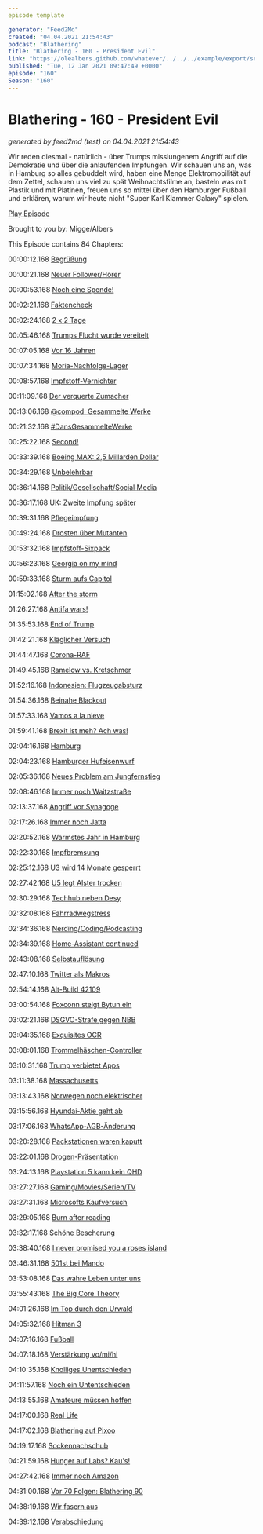 ```yaml
---
episode template

generator: "Feed2Md"
created: "04.04.2021 21:54:43"
podcast: "Blathering"
title: "Blathering - 160 - President Evil"
link: "https://olealbers.github.com/whatever/../../../example/export/seasons/6/2021/1/Blathering - 160 - President Evil.md"
published: "Tue, 12 Jan 2021 09:47:49 +0000"
episode: "160"
Season: "160"
---
```


# Blathering - 160 - President Evil
_generated by feed2md (test) on 04.04.2021 21:54:43_

Wir reden diesmal - natürlich - über Trumps misslungenem Angriff auf die Demokratie und über die anlaufenden Impfungen. Wir schauen uns an, was in Hamburg so alles gebuddelt wird, haben eine Menge Elektromobilität auf dem Zettel, schauen uns viel zu spät Weihnachtsfilme an, basteln was mit Plastik und mit Platinen, freuen uns so mittel über den Hamburger Fußball und erklären, warum wir heute nicht "Super Karl Klammer Galaxy" spielen.

[Play Episode](https://www.blathering.de/podlove/file/1438/s/feed/c/mp3/blathering_160.mp3)

Brought to you by: Migge/Albers

This Episode contains 84 Chapters:


00:00:12.168 [Begrüßung]()

00:00:21.168 [Neuer Follower/Hörer](https://twitter.com/zweitzehtee)

00:00:53.168 [Noch eine Spende!](https://twitter.com/blathering_pod/status/1347118372723564544)

00:02:21.168 [Faktencheck]()

00:02:24.168 [2 x 2 Tage](https://de.wikipedia.org/wiki/Äquinoktium)

00:05:46.168 [Trumps Flucht wurde vereitelt](https://www.independent.co.uk/news/uk/home-news/trump-biden-inauguration-scotland-sturgeon-lockdown-b1782602.html)

00:07:05.168 [Vor 16 Jahren](https://www1.wdr.de/mediathek/audio/wdr5/wdr5-tiefenblick/oury-jalloh/index.html)

00:07:34.168 [Moria-Nachfolge-Lager](https://twitter.com/ch_riedl_diak/status/1347948662236844039?s=20)

00:08:57.168 [Impfstoff-Vernichter](https://twitter.com/tmigge/status/1346414581908967424)

00:11:09.168 [Der verquerte Zumacher](https://www.rnd.de/politik/geschafte-offen-ab-11-januar-das-steckt-hinter-dem-handlerprotest-wir-machen-auf-aktion-aus-der-querdenker-szene-4UECQFW26JH6ZBHS4KGUCNDGI4.html)

00:13:06.168 [@compod: Gesammelte Werke](https://twitter.com/search?q=(from%3Acompod)%20(%40blathering_pod)%20until%3A2021-01-12%20since%3A2021-01-05&src=typed_query&f=live)

00:21:32.168 [#DansGesammelteWerke](https://twitter.com/search?q=(from%3Aevildanwallace)%20(%40blathering_pod)%20until%3A2021-01-12%20since%3A2021-01-05&src=typed_query&f=live)

00:25:22.168 [Second!](https://www.handelsblatt.com/technik/medizin/biontech-moderna-astra-zeneca-und-sputnik-weitere-zulassung-in-der-eu-die-impfstoffe-im-vergleich/26767438.html)

00:33:39.168 [Boeing MAX: 2,5 Millarden Dollar](https://www.justice.gov/opa/pr/boeing-charged-737-max-fraud-conspiracy-and-agrees-pay-over-25-billion)

00:34:29.168 [Unbelehrbar](https://www.lahrer-zeitung.de/inhalt.lahr-covid-seitz-rang-mit-dem-tod.e5aff249-3a82-4a77-a4cc-24b332ef050f.html)

00:36:14.168 [Politik/Gesellschaft/Social Media]()

00:36:17.168 [UK: Zweite Impfung später](https://www.tagesschau.de/inland/stiko-impfempfehlung-101.html)

00:39:31.168 [Pflegeimpfung](https://www.zdf.de/nachrichten/panorama/corona-impfstoff-langzeitschaeden-100.html)

00:49:24.168 [Drosten über Mutanten](https://www.rnd.de/gesundheit/neue-corona-mutation-b117-gefahr-laut-drosten-aktuell-noch-schwer-einzuordnen-B4XY2MH2Z5FBBA3T2437RDSQGI.html)

00:53:32.168 [Impfstoff-Sixpack](https://www.merkur.de/bayern/corona-bayern-soeder-impfstoff-biontech-huml-campingboxen-panne-news-aktuell-zahlen-zr-90160295.html)

00:56:23.168 [Georgia on my mind](https://www.tagesschau.de/ausland/usa-georgia-senatswahl-ossoff-101.html)

00:59:33.168 [Sturm aufs Capitol](https://www.youtube.com/watch?v=JpUxQyLCBbk)

01:15:02.168 [After the storm](https://edition.cnn.com/videos/politics/2021/01/08/trump-twitter-video-capitol-riot-response-national-guard-bash-sot-ebof-vpx.cnn)

01:26:27.168 [Antifa wars!](https://threadreaderapp.com/thread/1347011413101998080.html)

01:35:53.168 [End of Trump](https://www.axios.com/platforms-social-media-ban-restrict-trump-d9e44f3c-8366-4ba9-a8a1-7f3114f920f1.html)

01:42:21.168 [Kläglicher Versuch](https://www.polizei.bayern.de/mittelfranken/news/presse/aktuell/index.html/323303)

01:44:47.168 [Corona-RAF](https://twitter.com/stephanpalagan/status/1348060897277833223)

01:49:45.168 [Ramelow vs. Kretschmer](https://twitter.com/AliceBota/status/1347871513421246464)

01:52:16.168 [Indonesien: Flugzeugabsturz](https://www.tagesschau.de/ausland/passagierflugzeug-indonesien-105.html)

01:54:36.168 [Beinahe Blackout](https://futurezone.at/digital-life/massive-stoerung-im-europaeischen-stromnetz/401150544)

01:57:33.168 [Vamos a la nieve](https://www.tagesschau.de/ausland/sturmtief-spanien-101.html)

01:59:41.168 [Brexit ist meh? Ach was!](https://www.rnd.de/wirtschaft/brexit-folgen-werden-spurbar-britische-verbande-fordern-nachverhandlungen-G6TVXC4QJVE424NXARN6XPTDSM.html)

02:04:16.168 [Hamburg]()

02:04:23.168 [Hamburger Hufeisenwurf](https://www.mopo.de/hamburg/empoerung-ueber-hamburgs-cdu-chef-nach-kapitol-stuermung--ploss-warnt-vor-linken-37901180)

02:05:36.168 [Neues Problem am Jungfernstieg](https://www.ndr.de/fernsehen/sendungen/hamburg_journal/Jungfernstieg-Kritik-wegen-fehlender-Verkehrssicherheit,hamj104398.html)

02:08:46.168 [Immer noch Waitzstraße](http://web.archive.org/web/20210111130659/https://www.abendblatt.de/hamburg/article231266074/Akte-Waitzstrasse-Warum-kracht-es-hier-so-oft-unfaelle-gross-flottbek-senioren-schaufenster-analyse.html)

02:13:37.168 [Angriff vor Synagoge](https://taz.de/Anschlag-vor-Synagoge-in-Hamburg/!5738287/)

02:17:26.168 [Immer noch Jatta](http://web.archive.org/web/20210109065905/https://www.abendblatt.de/sport/fussball/hsv/article231295790/Bakery-Jatta-HSV-Ermittlungen-Widerstand-Politik-Anwalt-Daffeh.html)

02:20:52.168 [Wärmstes Jahr in Hamburg](https://hamburg1.de/news/8329)

02:22:30.168 [Impfbremsung](http://web.archive.org/web/20210111101049/https://www.abendblatt.de/hamburg/article231302976/Impfzentrum-Hamburg-Termine-116-117-Impfstoff-Strategie.html)

02:25:12.168 [U3 wird 14 Monate gesperrt](https://hamburg1.de/news/8699)

02:27:42.168 [U5 legt Alster trocken](https://hamburg1.de/news/8700)

02:30:29.168 [Techhub neben Desy](https://hamburg1.de/news/8455)

02:32:08.168 [Fahrradwegstress](https://taz.de/Mehr-Platz-fuer-den-Radverkehr/!5740800/)

02:34:36.168 [Nerding/Coding/Podcasting]()

02:34:39.168 [Home-Assistant continued](https://twitter.com/stammtischphilo/status/1347679284987633666)

02:43:08.168 [Selbstauflösung](https://incolumitas.com/2021/01/02/breaking-audio-recaptcha-with-googles-own-speech-to-text-api/)

02:47:10.168 [Twitter als Makros](https://twitter.com/stammtischphilo/status/1346869314557718533)

02:54:14.168 [Alt-Build 42109](https://twitter.com/tmigge/status/1347242866981089280)

03:00:54.168 [Foxconn steigt Bytun ein](https://www.golem.de/news/apple-zulieferer-will-e-auto-foxconn-rettet-byton-2101-153157.html)

03:02:21.168 [DSGVO-Strafe gegen NBB](https://www.heise.de/news/Millionen-Bussgeld-wegen-Videoueberwachung-gegen-notebooksbilliger-de-5018458.html)

03:04:35.168 [Exquisites OCR](https://twitter.com/stammtischphilo/status/1348615463656415235)

03:08:01.168 [Trommelhäschen-Controller](https://www.gamingbible.co.uk/news/xbox-xbox-controllers-still-use-batteries-because-they-have-a-deal-with-th-20210107)

03:10:31.168 [Trump verbietet Apps](https://www.golem.de/news/usa-trump-geht-gegen-weitere-apps-aus-china-vor-2101-153188.html)

03:11:38.168 [Massachusetts](https://www.golem.de/news/verkehrswende-massachusetts-schafft-ab-2035-verbrennerfahrzeuge-ab-2101-153168.html)

03:13:43.168 [Norwegen noch elektrischer](https://www.golem.de/news/norwegen-mehr-als-jeder-zweite-neuwagen-ist-vollelektrisch-2101-153177.html)

03:15:56.168 [Hyundai-Aktie geht ab](https://www.golem.de/news/elektroauto-hyundai-verhandelt-ueber-das-apple-car-2101-153235.html)

03:17:06.168 [WhatsApp-AGB-Änderung](https://www.golem.de/news/messenger-signal-kurzzeitig-mit-neuanmeldungen-ueberlastet-2101-153239.html)

03:20:28.168 [Packstationen waren kaputt](https://www.golem.de/news/pakete-nicht-ausgegeben-it-probleme-bei-dhl-packstationen-2101-153226.html)

03:22:01.168 [Drogen-Präsentation](https://twitter.com/MaxWinebach/status/1348029020529635328)

03:24:13.168 [Playstation 5 kann kein QHD](https://www.golem.de/news/gaming-viewsonic-monitore-haben-1440p-modus-fuer-ps5-2101-153165.html)

03:27:27.168 [Gaming/Movies/Serien/TV]()

03:27:31.168 [Microsofts Kaufversuch](https://www.thurrott.com/games/245937/microsoft-once-tried-to-buy-nintendo-but-thankfully-failed)

03:29:05.168 [Burn after reading](https://twitter.com/stammtischphilo/status/1347624004035760129)

03:32:17.168 [Schöne Bescherung](https://www.tampabay.com/news/humaninterest/the-star-who-was-too-mean-to-succeed-chevy-chase/2218006/)

03:38:40.168 [I never promised you a roses island](https://twitter.com/stammtischphilo/status/1348038903601758215)

03:46:31.168 [501st bei Mando](https://www.reddit.com/r/TheMandalorianTV/comments/hd0zvj/disney_gallery_the_mandalorian_s1e8_501st_legion/)

03:53:08.168 [Das wahre Leben unter uns](https://twitter.com/stammtischphilo/status/1347875672321044483)

03:55:43.168 [The Big Core Theory](https://www.youtube.com/watch?v=2ePBNGmxVK8)

04:01:26.168 [Im Top durch den Urwald](https://twitter.com/stammtischphilo/status/1348005708026032129)

04:05:32.168 [Hitman 3](https://www.youtube.com/watch?v=38zt4AR5wl8)

04:07:16.168 [Fußball]()

04:07:18.168 [Verstärkung vo/mi/hi](https://twitter.com/fcstpauli/status/1346373621716021249)

04:10:35.168 [Knolliges Unentschieden](https://www.fcstpauli.com/news/der-fc-st-pauli-holt-in-unterzahl-einen-zaehler-bei-den-wuerzburger-kickers-2021/)

04:11:57.168 [Noch ein Untentschieden](https://www.fcstpauli.com/news/der-fc-st-pauli-mit-remis-im-heimspiel-gegen-holstein-kiel-2021/)

04:13:55.168 [Amateure müssen hoffen](https://www.hfv.de/artikel/offener-brief-des-hfv-praesidenten-dirk-fischer-an-die-vereine-des-hfv/)

04:17:00.168 [Real Life]()

04:17:02.168 [Blathering auf Pixoo](https://twitter.com/tmigge/status/1346895901441273860)

04:19:17.168 [Sockennachschub](https://twitter.com/stammtischphilo/status/1346785274542624769)

04:21:59.168 [Hunger auf Labs? Kau's!](https://twitter.com/stammtischphilo/status/1347252578187407360)

04:27:42.168 [Immer noch Amazon](https://twitter.com/stammtischphilo/status/1347503550964895746)

04:31:00.168 [Vor 70 Folgen: Blathering 90](https://www.blathering.de/2019/09/blathering-090-sie-haben-sich-verwaehlt/)

04:38:19.168 [Wir fasern aus]()

04:39:12.168 [Verabschiedung]()


